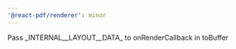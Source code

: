 ```yaml
---
'@react-pdf/renderer': minor
---
```


Pass \_INTERNAL\_\_LAYOUT\_\_DATA\_ to onRenderCallback in toBuffer
